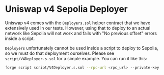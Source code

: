 # Uniswap v4 Sepolia Deployer

Uniswap v4 comes with the `Deployers.sol` helper contract that we have extensively used in our tests. However, using that to deploy to an actual network like Sepolia will not work and fails with "No previous offset" errors inside a script.

`Deployers` unfortunately cannot be used inside a script to deploy to Sepolia, so we must do that deployment ourselves. Please see `script/V4Deployer.s.sol` for a simple example. You can run it like this:

```sh
forge script script/V4Deployer.s.sol --rpc-url <rpc_url> --private-key <private_key>
```
